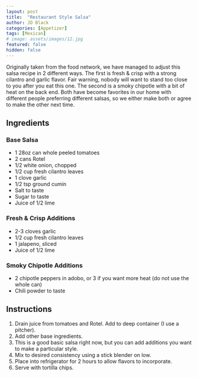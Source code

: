 ```yaml
---
layout: post
title:  "Restaurant Style Salsa"
author: JD Black
categories: [Appetizer]
tags: [Mexican]
# image: assets/images/12.jpg
featured: false
hidden: false
---
```


Originally taken from the food network, we have managed to adjust this salsa recipe in 2 different ways.  The first is fresh & crisp with a strong cilantro and garlic flavor. Fair warning, nobody will want to stand too close to you after you eat this one.  The second is a smoky chipotle with a bit of heat on the back end.  Both have become favorites in our home with different people preferring different salsas, so we either make both or agree to make the other next time.

## Ingredients
### Base Salsa
- 1 28oz can whole peeled tomatoes
- 2 cans Rotel
- 1/2 white onion, chopped
- 1/2 cup fresh cilantro leaves
- 1 clove garlic
- 1/2 tsp ground cumin
- Salt to taste
- Sugar to taste
- Juice of 1/2 lime

### Fresh & Crisp Additions
- 2-3 cloves garlic
- 1/2 cup fresh cilantro leaves
- 1 jalapeno, sliced
- Juice of 1/2 lime

### Smoky Chipotle Additions
- 2 chipotle peppers in adobo, or 3 if you want more heat (do not use the whole can)
- Chili powder to taste

## Instructions
1. Drain juice from tomatoes and Rotel.  Add to deep container (I use a pitcher).
1. Add other base ingredients.
1. This is a good basic salsa right now, but you can add additions you want to make a particular style.
1. Mix to desired consistency using a stick blender on low.
1. Place into refrigerator for 2 hours to allow flavors to incorporate.
1. Serve with tortilla chips.
